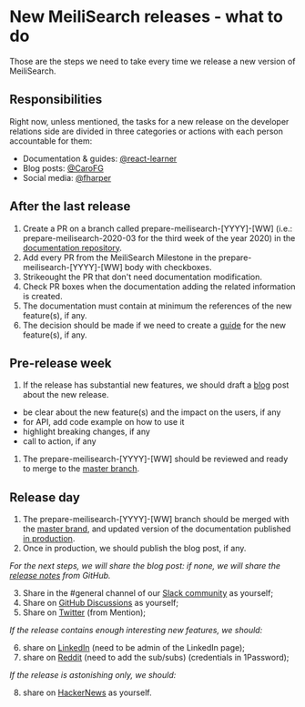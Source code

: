 # New MeiliSearch releases - what to do

Those are the steps we need to take every time we release a new version of MeiliSearch.

## Responsibilities

Right now, unless mentioned, the tasks for a new release on the developer relations side are divided in three categories or actions with each person accountable for them:
- Documentation & guides: [@react-learner](https://github.com/react-learner)
- Blog posts: [@CaroFG](https://github.com/CaroFG)
- Social media: [@fharper](https://github.com/fharper)

## After the last release

1. Create a PR on a branch called prepare-meilisearch-[YYYY]-[WW] (i.e.: prepare-meilisearch-2020-03 for the third week of the year 2020) in the [documentation repository](https://github.com/meilisearch/documentation).
1. Add every PR from the MeiliSearch Milestone in the prepare-meilisearch-[YYYY]-[WW] body with checkboxes.
1. Strikeought the PR that don't need documentation modification.
1. Check PR boxes when the documentation adding the related information is created.
1. The documentation must contain at minimum the references of the new feature(s), if any.
1. The decision should be made if we need to create a [guide](https://docs.meilisearch.com/guides/) for the new feature(s), if any.

## Pre-release week

1. If the release has substantial new features, we should draft a [blog](https://blog.meilisearch.com/) post about the new release.
  * be clear about the new feature(s) and the impact on the users, if any
  * for API, add code example on how to use it
  * highlight breaking changes, if any
  * call to action, if any
1. The prepare-meilisearch-[YYYY]-[WW] should be reviewed and ready to merge to the [master branch](https://github.com/meilisearch/documentation/tree/master).

## Release day

1. The prepare-meilisearch-[YYYY]-[WW] branch should be merged with the [master brand](https://github.com/meilisearch/documentation/tree/master), and updated version of the documentation published [in production](https://docs.meilisearch.com/).
1. Once in production, we should publish the blog post, if any.

_For the next steps, we will share the blog post: if none, we will share the [release notes](https://github.com/meilisearch/MeiliSearch/releases) from GitHub._

3. Share in the #general channel of our [Slack community](https://slack.meilisearch.com/) as yourself;
1. Share on [GitHub Discussions](https://github.com/meilisearch/MeiliSearch/discussions) as yourself;
1. Share on [Twitter](https://twitter.com/meilisearch) (from Mention);

_If the release contains enough interesting new features, we should:_

6. share on [LinkedIn](https://www.linkedin.com/company/meilisearch) (need to be admin of the LinkedIn page);
1. share on [Reddit](https://www.reddit.com/) (need to add the sub/subs) (credentials in 1Password);

_If the release is astonishing only, we should:_

8. share on [HackerNews](https://news.ycombinator.com/) as yourself.
